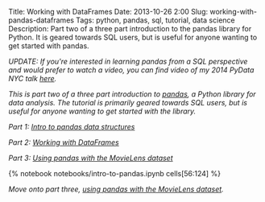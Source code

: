 Title: Working with DataFrames
Date: 2013-10-26 2:00
Slug: working-with-pandas-dataframes
Tags: python, pandas, sql, tutorial, data science
Description: Part two of a three part introduction to the pandas library for Python. It is geared towards SQL users, but is useful for anyone wanting to get started with pandas.

_UPDATE: If you're interested in learning pandas from a SQL perspective and would prefer to watch a video, you can find video of my 2014 PyData NYC talk [here](http://reda.io/sql2pandas)._

_This is part two of a three part introduction to [pandas](http://pandas.pydata.org), a Python library for data analysis. The tutorial is primarily geared towards SQL users, but is useful for anyone wanting to get started with the library._

_Part 1: [Intro to pandas data structures](/2013/10/26/intro-to-pandas-data-structures/)_

_Part 2: [Working with DataFrames](/2013/10/26/working-with-pandas-dataframes/)_

_Part 3: [Using pandas with the MovieLens dataset](/2013/10/26/using-pandas-on-the-movielens-dataset/)_

{% notebook notebooks/intro-to-pandas.ipynb cells[56:124] %}

_Move onto part three, [using pandas with the MovieLens dataset](/2013/10/26/using-pandas-on-the-movielens-dataset/)._
